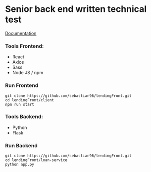 # **Senior back end written technical test**

[Documentation](https://drive.google.com/drive/folders/1RXaYAmVnGUuns5NExqtYn9vIPLf8HsjF?usp=sharing)

### Tools Frontend:
- React
- Axios
- Sass
- Node JS / npm

### Run Frontend
``` 
git clone https://github.com/sebastian96/lendingFront.git
cd lendingFront/client
npm run start
```

### Tools Backend:
- Python
- Flask

### Run Backend
``` 
git clone https://github.com/sebastian96/lendingFront.git
cd lendingFront/loan-service
python app.py
```
